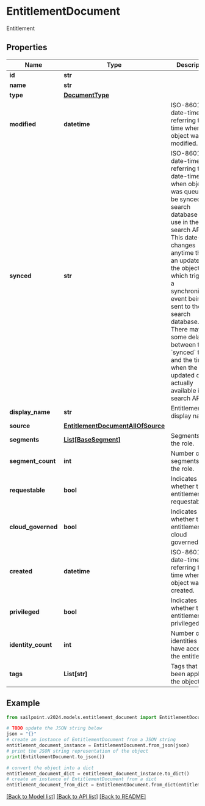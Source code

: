 # EntitlementDocument

Entitlement

## Properties

Name | Type | Description | Notes
------------ | ------------- | ------------- | -------------
**id** | **str** |  | 
**name** | **str** |  | 
**type** | [**DocumentType**](DocumentType.md) |  | 
**modified** | **datetime** | ISO-8601 date-time referring to the time when the object was last modified. | [optional] 
**synced** | **str** | ISO-8601 date-time referring to the date-time when object was queued to be synced into search database for use in the search API.   This date-time changes anytime there is an update to the object, which triggers a synchronization event being sent to the search database.  There may be some delay between the &#x60;synced&#x60; time and the time when the updated data is actually available in the search API.  | [optional] 
**display_name** | **str** | Entitlement&#39;s display name. | [optional] 
**source** | [**EntitlementDocumentAllOfSource**](EntitlementDocumentAllOfSource.md) |  | [optional] 
**segments** | [**List[BaseSegment]**](BaseSegment.md) | Segments with the role. | [optional] 
**segment_count** | **int** | Number of segments with the role. | [optional] 
**requestable** | **bool** | Indicates whether the entitlement is requestable. | [optional] [default to False]
**cloud_governed** | **bool** | Indicates whether the entitlement is cloud governed. | [optional] [default to False]
**created** | **datetime** | ISO-8601 date-time referring to the time when the object was created. | [optional] 
**privileged** | **bool** | Indicates whether the entitlement is privileged. | [optional] [default to False]
**identity_count** | **int** | Number of identities who have access to the entitlement. | [optional] 
**tags** | **List[str]** | Tags that have been applied to the object. | [optional] 

## Example

```python
from sailpoint.v2024.models.entitlement_document import EntitlementDocument

# TODO update the JSON string below
json = "{}"
# create an instance of EntitlementDocument from a JSON string
entitlement_document_instance = EntitlementDocument.from_json(json)
# print the JSON string representation of the object
print(EntitlementDocument.to_json())

# convert the object into a dict
entitlement_document_dict = entitlement_document_instance.to_dict()
# create an instance of EntitlementDocument from a dict
entitlement_document_from_dict = EntitlementDocument.from_dict(entitlement_document_dict)
```
[[Back to Model list]](../README.md#documentation-for-models) [[Back to API list]](../README.md#documentation-for-api-endpoints) [[Back to README]](../README.md)


